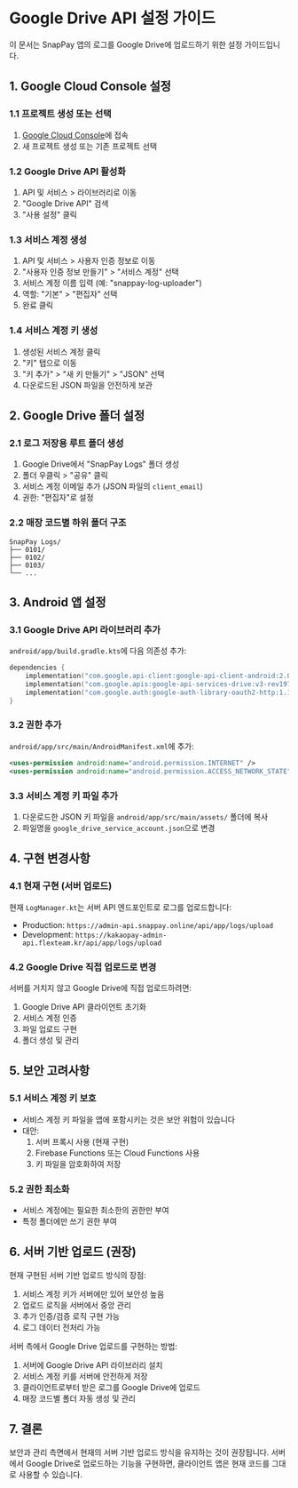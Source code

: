 # Google Drive API 설정 가이드

이 문서는 SnapPay 앱의 로그를 Google Drive에 업로드하기 위한 설정 가이드입니다.

## 1. Google Cloud Console 설정

### 1.1 프로젝트 생성 또는 선택
1. [Google Cloud Console](https://console.cloud.google.com/)에 접속
2. 새 프로젝트 생성 또는 기존 프로젝트 선택

### 1.2 Google Drive API 활성화
1. API 및 서비스 > 라이브러리로 이동
2. "Google Drive API" 검색
3. "사용 설정" 클릭

### 1.3 서비스 계정 생성
1. API 및 서비스 > 사용자 인증 정보로 이동
2. "사용자 인증 정보 만들기" > "서비스 계정" 선택
3. 서비스 계정 이름 입력 (예: "snappay-log-uploader")
4. 역할: "기본" > "편집자" 선택
5. 완료 클릭

### 1.4 서비스 계정 키 생성
1. 생성된 서비스 계정 클릭
2. "키" 탭으로 이동
3. "키 추가" > "새 키 만들기" > "JSON" 선택
4. 다운로드된 JSON 파일을 안전하게 보관

## 2. Google Drive 폴더 설정

### 2.1 로그 저장용 루트 폴더 생성
1. Google Drive에서 "SnapPay Logs" 폴더 생성
2. 폴더 우클릭 > "공유" 클릭
3. 서비스 계정 이메일 추가 (JSON 파일의 `client_email`)
4. 권한: "편집자"로 설정

### 2.2 매장 코드별 하위 폴더 구조
```
SnapPay Logs/
├── 0101/
├── 0102/
├── 0103/
└── ...
```

## 3. Android 앱 설정

### 3.1 Google Drive API 라이브러리 추가
`android/app/build.gradle.kts`에 다음 의존성 추가:

```kotlin
dependencies {
    implementation("com.google.api-client:google-api-client-android:2.0.0")
    implementation("com.google.apis:google-api-services-drive:v3-rev197-1.25.0")
    implementation("com.google.auth:google-auth-library-oauth2-http:1.19.0")
}
```

### 3.2 권한 추가
`android/app/src/main/AndroidManifest.xml`에 추가:

```xml
<uses-permission android:name="android.permission.INTERNET" />
<uses-permission android:name="android.permission.ACCESS_NETWORK_STATE" />
```

### 3.3 서비스 계정 키 파일 추가
1. 다운로드한 JSON 키 파일을 `android/app/src/main/assets/` 폴더에 복사
2. 파일명을 `google_drive_service_account.json`으로 변경

## 4. 구현 변경사항

### 4.1 현재 구현 (서버 업로드)
현재 `LogManager.kt`는 서버 API 엔드포인트로 로그를 업로드합니다:
- Production: `https://admin-api.snappay.online/api/app/logs/upload`
- Development: `https://kakaopay-admin-api.flexteam.kr/api/app/logs/upload`

### 4.2 Google Drive 직접 업로드로 변경
서버를 거치지 않고 Google Drive에 직접 업로드하려면:

1. Google Drive API 클라이언트 초기화
2. 서비스 계정 인증
3. 파일 업로드 구현
4. 폴더 생성 및 관리

## 5. 보안 고려사항

### 5.1 서비스 계정 키 보호
- 서비스 계정 키 파일을 앱에 포함시키는 것은 보안 위험이 있습니다
- 대안:
  1. 서버 프록시 사용 (현재 구현)
  2. Firebase Functions 또는 Cloud Functions 사용
  3. 키 파일을 암호화하여 저장

### 5.2 권한 최소화
- 서비스 계정에는 필요한 최소한의 권한만 부여
- 특정 폴더에만 쓰기 권한 부여

## 6. 서버 기반 업로드 (권장)

현재 구현된 서버 기반 업로드 방식의 장점:
1. 서비스 계정 키가 서버에만 있어 보안성 높음
2. 업로드 로직을 서버에서 중앙 관리
3. 추가 인증/검증 로직 구현 가능
4. 로그 데이터 전처리 가능

서버 측에서 Google Drive 업로드를 구현하는 방법:
1. 서버에 Google Drive API 라이브러리 설치
2. 서비스 계정 키를 서버에 안전하게 저장
3. 클라이언트로부터 받은 로그를 Google Drive에 업로드
4. 매장 코드별 폴더 자동 생성 및 관리

## 7. 결론

보안과 관리 측면에서 현재의 서버 기반 업로드 방식을 유지하는 것이 권장됩니다. 
서버에서 Google Drive로 업로드하는 기능을 구현하면, 클라이언트 앱은 현재 코드를 그대로 사용할 수 있습니다.